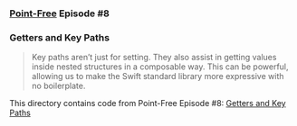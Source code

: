 ### [Point-Free](https://www.pointfree.co) Episode #8

### Getters and Key Paths

> Key paths aren’t just for setting. They also assist in getting values inside nested structures in a
composable way. This can be powerful, allowing us to make the Swift standard library more expressive with
no boilerplate.

This directory contains code from Point-Free Episode #8:
[Getters and Key Paths](https://www.pointfree.co/episodes/ep8-getters-and-key-paths)
